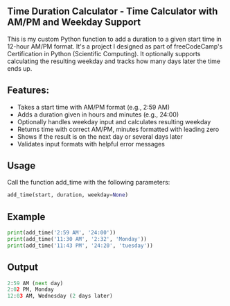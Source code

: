 ## Time Duration Calculator - Time Calculator with AM/PM and Weekday Support

This is my custom Python function to add a duration to a given start time in 12-hour AM/PM format. It's a project I designed as part of
freeCodeCamp's Certification in Python (Scientific Computing). It optionally supports calculating the resulting weekday and tracks how many
days later the time ends up.

## Features:

- Takes a start time with AM/PM format (e.g., 2:59 AM)
- Adds a duration given in hours and minutes (e.g., 24:00)
- Optionally handles weekday input and calculates resulting weekday
- Returns time with correct AM/PM, minutes formatted with leading zero
- Shows if the result is on the next day or several days later
- Validates input formats with helpful error messages

## Usage

Call the function add_time with the following parameters:

```python
add_time(start, duration, weekday=None)
```


## Example

```python
print(add_time('2:59 AM', '24:00'))
print(add_time('11:30 AM', '2:32', 'Monday'))
print(add_time('11:43 PM', '24:20', 'tuesday'))
```

## Output

```python
2:59 AM (next day)
2:02 PM, Monday
12:03 AM, Wednesday (2 days later)
```
